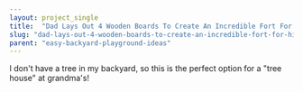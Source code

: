 ```yaml
---
layout: project_single
title:  "Dad Lays Out 4 Wooden Boards To Create An Incredible Fort For His Very Lucky 2-Year-Old"
slug: "dad-lays-out-4-wooden-boards-to-create-an-incredible-fort-for-his-very-lucky-2-year-old"
parent: "easy-backyard-playground-ideas"
---
```

I don't have a tree in my backyard, so this is the perfect option for a "tree house" at grandma's!